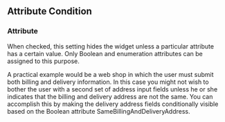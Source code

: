 ## Attribute Condition

### Attribute

When checked, this setting hides the widget unless a particular attribute has a certain value. Only Boolean and enumeration attributes can be assigned to this purpose.

A practical example would be a web shop in which the user must submit both billing and delivery information. In this case you might not wish to bother the user with a second set of address input fields unless he or she indicates that the billing and delivery address are not the same. You can accomplish this by making the delivery address fields conditionally visible based on the Boolean attribute SameBillingAndDeliveryAddress.
